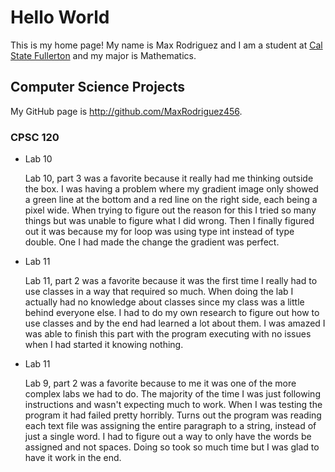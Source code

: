 # Hello World

This is my home page! My name is Max Rodriguez and I am a student at [Cal State Fullerton](http://www.fullerton.edu/) and my major is Mathematics.

## Computer Science Projects

My GitHub page is http://github.com/MaxRodriguez456.

### CPSC 120

* Lab 10

    Lab 10, part 3 was a favorite because it really had me thinking outside
    the box. I was having a problem where my gradient image only showed a
    green line at the bottom and a red line on the right side, each being a
    pixel wide. When trying to figure out the reason for this I tried so many
    things but was unable to figure what I did wrong. Then I finally figured
    out it was because my for loop was using type int instead of type double.
    One I had made the change the gradient was perfect.

* Lab 11
    
    Lab 11, part 2 was a favorite because it was the first time I really had
    to use classes in a way that required so much. When doing the lab I
    actually had no knowledge about classes since my class was a little behind
    everyone else. I had to do my own research to figure out how to use
    classes and by the end had learned a lot about them. I was amazed I was
    able to finish this part with the program executing with no issues when
    I had started it knowing nothing.

* Lab 11

    Lab 9, part 2 was a favorite because to me it was one of the more complex
    labs we had to do. The majority of the time I was just following instructions
    and wasn't expecting much to work. When I was testing the program it had
    failed pretty horribly. Turns out the program was reading each text file
    was assigning the entire paragraph to a string, instead of just a single
    word. I had to figure out a way to only have the words be assigned and not
    spaces. Doing so took so much time but I was glad to have it work in the
    end.